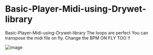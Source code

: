 # Basic-Player-Midi-using-Drywet-library
Basic-Player-Midi-using-Drywet-library
The loops are perfect
You can transpose the midi file on fly. 
Change the BPM ON FLY TOO !!



![image](https://user-images.githubusercontent.com/69172266/164990155-6752a542-05f4-4186-806f-69dd42c45590.png)


